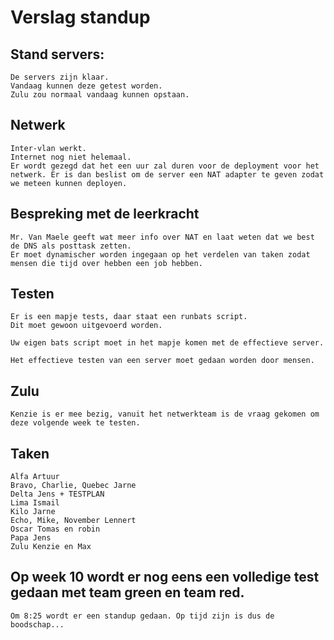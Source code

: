 # Verslag standup 
## Stand servers:
    De servers zijn klaar. 
    Vandaag kunnen deze getest worden.
    Zulu zou normaal vandaag kunnen opstaan.

## Netwerk
    Inter-vlan werkt.
    Internet nog niet helemaal.
    Er wordt gezegd dat het een uur zal duren voor de deployment voor het netwerk. Er is dan beslist om de server een NAT adapter te geven zodat we meteen kunnen deployen.

## Bespreking met de leerkracht
    Mr. Van Maele geeft wat meer info over NAT en laat weten dat we best de DNS als posttask zetten.
    Er moet dynamischer worden ingegaan op het verdelen van taken zodat mensen die tijd over hebben een job hebben. 

## Testen
    Er is een mapje tests, daar staat een runbats script.
    Dit moet gewoon uitgevoerd worden.

    Uw eigen bats script moet in het mapje komen met de effectieve server.

    Het effectieve testen van een server moet gedaan worden door mensen.

## Zulu
    Kenzie is er mee bezig, vanuit het netwerkteam is de vraag gekomen om deze volgende week te testen.

## Taken
    Alfa Artuur
    Bravo, Charlie, Quebec Jarne
    Delta Jens + TESTPLAN
    Lima Ismail
    Kilo Jarne
    Echo, Mike, November Lennert 
    Oscar Tomas en robin
    Papa Jens
    Zulu Kenzie en Max

## Op week 10 wordt er nog eens een volledige test gedaan met team green en team red.
    Om 8:25 wordt er een standup gedaan. Op tijd zijn is dus de boodschap...

